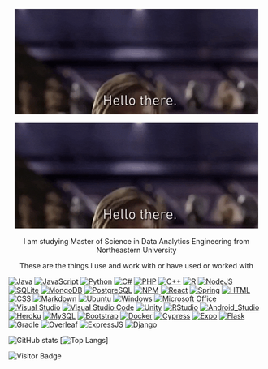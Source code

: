 <p align='center'> <img src= "hellothereobi.gif"> </p>

<p align='center'> <img src= "hellothereobi.gif"> </p>

<p align='center'>
I am studying Master of Science in Data Analytics Engineering
from Northeastern University
</p>

<p align='center'> These are the things I use and work with or have used or worked with </p>

<p> 
  
[![Java](https://img.shields.io/badge/java-%23ED8B00.svg?&style=for-the-badge&logo=java&logoColor=white)]()
[![JavaScript](https://img.shields.io/badge/JavaScript-D8C31A?style=for-the-badge&logo=javascript&logoColor=white)]()
[![Python](https://img.shields.io/badge/Python-3776AB?style=for-the-badge&logo=python&logoColor=white)]()
[![C#](https://img.shields.io/badge/C%23-239120?style=for-the-badge&logo=c-sharp&logoColor=white)]()
[![PHP](https://img.shields.io/badge/PHP-777BB4?style=for-the-badge&logo=php&logoColor=white)]()
[![C++](https://img.shields.io/badge/C%2B%2B-00599C?style=for-the-badge&logo=c%2B%2B&logoColor=white)]()
[![R](https://img.shields.io/badge/R-276DC3?style=for-the-badge&logo=r&logoColor=white)]()
[![NodeJS](https://img.shields.io/badge/NodeJS-529f44?style=for-the-badge&logo=node.js&logoColor=white)]()
[![SQLite](https://img.shields.io/badge/SQLite-07405E?style=for-the-badge&logo=sqlite&logoColor=white)]()
[![MongoDB](https://img.shields.io/badge/MongoDB-%234ea94b.svg?&style=for-the-badge&logo=mongodb&logoColor=white)]()
[![PostgreSQL](https://img.shields.io/badge/PostgreSQL-336791?style=for-the-badge&logo=PostgreSQL&logoColor=white)]()
[![NPM](https://img.shields.io/badge/NPM-CB3837?style=for-the-badge&logo=NPM&logoColor=white)]()
[![React](https://img.shields.io/badge/React-1E1E1E?style=for-the-badge&logo=react&logoColor=5DD1F5)]()
[![Spring](https://img.shields.io/badge/Spring-6DB33F?style=for-the-badge&logo=spring&logoColor=white)]()
[![HTML](https://img.shields.io/badge/HTML-E34F26?style=for-the-badge&logo=html5&logoColor=white)]()
[![CSS](https://img.shields.io/badge/CSS-1572B6?style=for-the-badge&logo=css3&logoColor=white)]()
[![Markdown](https://img.shields.io/badge/Markdown-000000?style=for-the-badge&logo=markdown&logoColor=white)]()
[![Ubuntu](https://img.shields.io/badge/Ubuntu-E95420?style=for-the-badge&logo=ubuntu&logoColor=white)]()
[![Windows](https://img.shields.io/badge/Windows-0078D6?style=for-the-badge&logo=Windows&logoColor=white)]()
[![Microsoft Office](https://img.shields.io/badge/Microsoft_Office-D83B01?style=for-the-badge&logo=microsoft-office&logoColor=white)]()
[![Visual Studio](https://img.shields.io/badge/Visual_Studio-D83B01?style=for-the-badge&logo=visual-studio&logoColor=white)]()
[![Visual Studio Code](https://img.shields.io/badge/Visual%20Studio%20Code-0078d7.svg?style=for-the-badge&logo=visual-studio-code&logoColor=white)]()
[![Unity](https://img.shields.io/badge/Unity-000000?style=for-the-badge&logo=unity&logoColor=white)]()
[![RStudio](https://img.shields.io/badge/R_Studio-75AADB?style=for-the-badge&logo=rstudio&logoColor=white)]()
[![Android_Studio](https://img.shields.io/badge/Android_Studio-3DDC84?style=for-the-badge&logo=android-studio&logoColor=white)]()
[![Heroku](https://img.shields.io/badge/Heroku-430098?style=for-the-badge&logo=heroku&logoColor=white)]()
[![MySQL](https://img.shields.io/badge/MySQL-005C84?style=for-the-badge&logo=mysql&logoColor=white)]()
[![Bootstrap](https://img.shields.io/badge/Bootstrap-563D7C?style=for-the-badge&logo=bootstrap&logoColor=white)]()
[![Docker](https://img.shields.io/badge/Docker-2CA5E0?style=for-the-badge&logo=docker&logoColor=white)]()
[![Cypress](https://img.shields.io/badge/Cypress-17202C?style=for-the-badge&logo=cypress&logoColor=white)]()
[![Expo](https://img.shields.io/badge/Expo-1B1F23?style=for-the-badge&logo=expo&logoColor=white)]()
[![Flask](https://img.shields.io/badge/Flask-000000?style=for-the-badge&logo=flask&logoColor=white)]()
[![Gradle](https://img.shields.io/badge/gradle-02303A?style=for-the-badge&logo=gradle&logoColor=white)]()
[![Overleaf](https://img.shields.io/badge/Overleaf-47A141?style=for-the-badge&logo=Overleaf&logoColor=white)]()
[![ExpressJS](https://img.shields.io/badge/Express.js-000000?style=for-the-badge&logo=express&logoColor=white)]()
[![Django](https://img.shields.io/badge/django-%23092E20.svg?style=for-the-badge&logo=django&logoColor=white)]()
</p>

![GitHub stats](https://github-readme-stats.vercel.app/api?username=NuiS4ncE&show_icons=true&theme=transparent)
[![Top Langs](https://github-readme-stats.vercel.app/api/top-langs/?username=NuiS4ncE&show_icons=true&theme=transparent)]

![Visitor Badge](https://visitor-badge.laobi.icu/badge?page_id=NuiS4ncE.NuiS4ncE)
